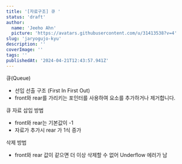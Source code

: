 ```yaml
---
title: '[자료구조] 큐 '
status: 'draft'
author:
  name: 'Jeeho Ahn'
  picture: 'https://avatars.githubusercontent.com/u/31413538?v=4'
slug: 'jaryogujo-kyu'
description: ''
coverImage: ''
tags: ''
publishedAt: '2024-04-21T12:43:57.941Z'
---
```


큐(Queue)

- 선입 선출 구조 (First In First Out)
- front와 rear를 가리키는 포인터를 사용하여 요소를 추가하거나 제거합니다.

큐 자료 삽입 방법

- front와 rear는 기본값이 -1
- 자료가 추가시 rear 가 1식 증가

삭제 방법

- front와 rear 값이 같으면 더 이상 삭제할 수 없어 Underflow 에러가 남                               